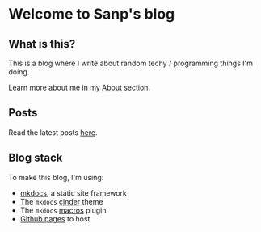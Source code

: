 # Welcome to Sanp's blog

## What is this?

This is a blog where I write about random techy / programming things I'm doing.

Learn more about me in my [About](about) section.

## Posts

Read the latest posts [here](posts).

## Blog stack

To make this blog, I'm using:

  - [mkdocs](https://www.mkdocs.org/), a static site framework
  - The `mkdocs` [cinder](https://github.com/chrissimpkins/cinder) theme
  - The `mkdocs` [macros](https://github.com/fralau/mkdocs_macros_plugin) plugin
  - [Github pages](https://pages.github.com/) to host
